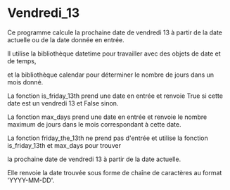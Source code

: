 # Vendredi_13

Ce programme calcule la prochaine date de vendredi 13 à partir de la date actuelle ou de la date donnée en entrée.

Il utilise la bibliothèque datetime pour travailler avec des objets de date et de temps, 

et la bibliothèque calendar pour déterminer le nombre de jours dans un mois donné.

La fonction is_friday_13th prend une date en entrée et renvoie True si cette date est un vendredi 13 et False sinon.

La fonction max_days prend une date en entrée et renvoie le nombre maximum de jours dans le mois correspondant à cette date.

La fonction friday_the_13th ne prend pas d'entrée et utilise la fonction is_friday_13th et max_days pour trouver

la prochaine date de vendredi 13 à partir de la date actuelle. 

Elle renvoie la date trouvée sous forme de chaîne de caractères au format 'YYYY-MM-DD'.
